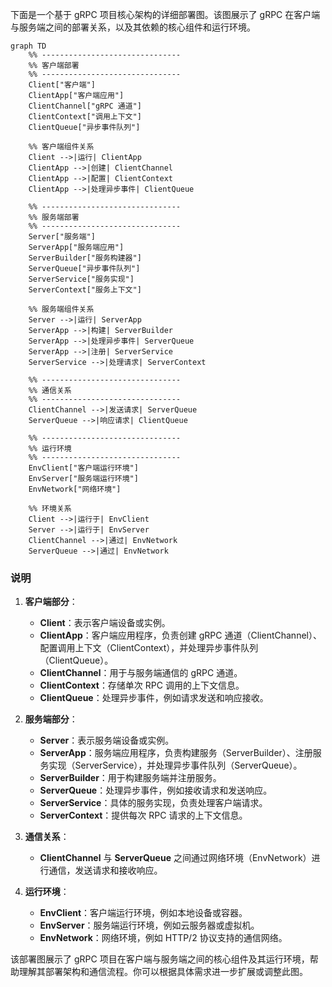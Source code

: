 下面是一个基于 gRPC 项目核心架构的详细部署图。该图展示了 gRPC 在客户端与服务端之间的部署关系，以及其依赖的核心组件和运行环境。

```mermaid
graph TD
    %% -------------------------------
    %% 客户端部署
    %% -------------------------------
    Client["客户端"]
    ClientApp["客户端应用"]
    ClientChannel["gRPC 通道"]
    ClientContext["调用上下文"]
    ClientQueue["异步事件队列"]

    %% 客户端组件关系
    Client -->|运行| ClientApp
    ClientApp -->|创建| ClientChannel
    ClientApp -->|配置| ClientContext
    ClientApp -->|处理异步事件| ClientQueue

    %% -------------------------------
    %% 服务端部署
    %% -------------------------------
    Server["服务端"]
    ServerApp["服务端应用"]
    ServerBuilder["服务构建器"]
    ServerQueue["异步事件队列"]
    ServerService["服务实现"]
    ServerContext["服务上下文"]

    %% 服务端组件关系
    Server -->|运行| ServerApp
    ServerApp -->|构建| ServerBuilder
    ServerApp -->|处理异步事件| ServerQueue
    ServerApp -->|注册| ServerService
    ServerService -->|处理请求| ServerContext

    %% -------------------------------
    %% 通信关系
    %% -------------------------------
    ClientChannel -->|发送请求| ServerQueue
    ServerQueue -->|响应请求| ClientQueue

    %% -------------------------------
    %% 运行环境
    %% -------------------------------
    EnvClient["客户端运行环境"]
    EnvServer["服务端运行环境"]
    EnvNetwork["网络环境"]

    %% 环境关系
    Client -->|运行于| EnvClient
    Server -->|运行于| EnvServer
    ClientChannel -->|通过| EnvNetwork
    ServerQueue -->|通过| EnvNetwork
```

### 说明

1. **客户端部分**：
   - **Client**：表示客户端设备或实例。
   - **ClientApp**：客户端应用程序，负责创建 gRPC 通道（ClientChannel）、配置调用上下文（ClientContext），并处理异步事件队列（ClientQueue）。
   - **ClientChannel**：用于与服务端通信的 gRPC 通道。
   - **ClientContext**：存储单次 RPC 调用的上下文信息。
   - **ClientQueue**：处理异步事件，例如请求发送和响应接收。

2. **服务端部分**：
   - **Server**：表示服务端设备或实例。
   - **ServerApp**：服务端应用程序，负责构建服务（ServerBuilder）、注册服务实现（ServerService），并处理异步事件队列（ServerQueue）。
   - **ServerBuilder**：用于构建服务端并注册服务。
   - **ServerQueue**：处理异步事件，例如接收请求和发送响应。
   - **ServerService**：具体的服务实现，负责处理客户端请求。
   - **ServerContext**：提供每次 RPC 请求的上下文信息。

3. **通信关系**：
   - **ClientChannel** 与 **ServerQueue** 之间通过网络环境（EnvNetwork）进行通信，发送请求和接收响应。

4. **运行环境**：
   - **EnvClient**：客户端运行环境，例如本地设备或容器。
   - **EnvServer**：服务端运行环境，例如云服务器或虚拟机。
   - **EnvNetwork**：网络环境，例如 HTTP/2 协议支持的通信网络。

该部署图展示了 gRPC 项目在客户端与服务端之间的核心组件及其运行环境，帮助理解其部署架构和通信流程。你可以根据具体需求进一步扩展或调整此图。